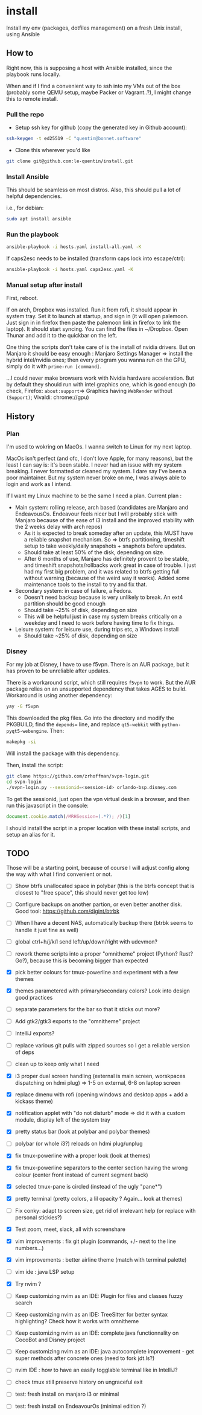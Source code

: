 # install
Install my env (packages, dotfiles management) on a fresh Unix install, using Ansible

## How to

Right now, this is supposing a host with Ansible installed, since the playbook runs locally.

When and if I find a convenient way to ssh into my VMs out of the box (probably some QEMU setup, maybe Packer or Vagrant..?), I might change this to remote install.

### Pull the repo

- Setup ssh key for github (copy the generated key in Github account): 
```sh
ssh-keygen -t ed25519 -C "quentin@bonnet.software"
```
- Clone this wherever you'd like
```sh
git clone git@github.com:le-quentin/install.git
```

### Install Ansible

This should be seamless on most distros. Also, this should pull a lot of helpful dependencies.

i.e., for debian:
```sh
sudo apt install ansible
```

### Run the playbook

```sh
ansible-playbook -i hosts.yaml install-all.yaml -K
```

If caps2esc needs to be installed (transform caps lock into escape/ctrl):

```sh
ansible-playbook -i hosts.yaml caps2esc.yaml -K
```

### Manual setup after install

First, reboot.

If on arch, Dropbox was installed. Run it from rofi, it should appear in system tray. Set it to launch at startup, and sign in (it will open palemoon. Just sign in in firefox then paste the palemoon link in firefox to link the laptop). It should start syncing. You can find the files in ~/Dropbox. Open Thunar and add it to the quickbar on the left.

One thing the scripts don't take care of is the install of nvidia drivers. But on Manjaro it should be easy enough : Manjaro Settings Manager => install the hybrid intel/nvidia ones; then every program you wanna run on the GPU, simply do it with `prime-run [command]`.

...I could never make browsers work with Nvidia hardware acceleration. But by default they should run with intel graphics one, which is good enough (to check, Firefox: `about:support`=> Graphics having `WebRender` without `(Support)`; Vivaldi: chrome://gpu)

## History 

### Plan

I'm used to wokring on MacOs. I wanna switch to Linux for my next laptop.

MacOs isn't perfect (and ofc, I don't love Apple, for many reasons), but the least I can say is: it's been stable. I never had an issue with my system breaking.
I never formatted or cleaned my system. I dare say I've been a poor maintainer. But my system never broke on me, I was always able to login and work as I intend. 

If I want my Linux machine to be the same I need a plan. Current plan :

* Main system: rolling release, arch based (candidates are Manjaro and EndeavousOs. Endeavour feels nicer but I will probably stick with Manjaro because of the ease of i3 install and the improved stability with the 2 weeks delay with arch repos)
    * As it is expected to break someday after an update, this MUST have a reliable snapshot mechanism. So => btrfs partitioning, timeshift setup to take weekly/daily snapshots + snaphots before updates. 
    * Should take at least 50% of the disk, depending on size.
    * After 6 months of use, Manjaro has definitely provent to be stable, and timeshift snapshots/rollbacks work great in case of trouble. I just had my first big problem, and it was related to btrfs getting full without warning (because of the weird way it works). Added some maintenance tools to the install to try and fix that.
* Secondary system: in case of failure, a Fedora. 
    * Doesn't need backup because is very unlikely to break. An ext4 partition should be good enough
    * Should take ~25% of disk, depending on size
    * This will be helpful just in case my system breaks critically on a weekday and I need to work before having time to fix things.
* Leisure system: for leisure use, during trips etc, a Windows install 
    * Should take ~25% of disk, depending on size

### Disney

For my job at Disney, I have to use f5vpn. There is an AUR package, but it has proven to be unreliable after updates.

There is a workaround script, which still requires `f5vpn` to work. But the AUR package relies on an unsupported dependency that takes AGES to build. Workaround is using another dependency:
```sh
yay -G f5vpn
```

This downloaded the pkg files. Go into the directory and modify the PKGBUILD, find the `depends=` line, and replace `qt5-webkit` with `python-pyqt5-webengine`. Then:
```sh
makepkg -si
```

Will install the package with this dependency. 

Then, install the script:
```sh
git clone https://github.com/zrhoffman/svpn-login.git
cd svpn-login
./svpn-login.py --sessionid=<session-id> orlando-bsp.disney.com
```

To get the sessionid, just open the vpn virtual desk in a browser, and then run this javascript in the console:
```javascript
document.cookie.match(/MRHSession=(.*?); /)[1]
```

I should install the script in a proper location with these install scripts, and setup an alias for it.


## TODO

Those will be a starting point, because of course I will adjust config along the way with what I find convenient or not.

- [ ] Show btrfs unallocated space in polybar (this is the btrfs concept that is closest to "free space", this should never get too low)
- [ ] Configure backups on another partion, or even better another disk. Good tool: https://github.com/digint/btrbk
- [ ] When I have a decent NAS, automatically backup there (btrbk seems to handle it just fine as well)
- [ ] global ctrl+h/j/k/l send left/up/down/right with udevmon? 
- [ ] rework theme scripts into a proper "omnitheme" project (Python? Rust? Go?), because this is becoming bigger than expected
- [x] pick better colours for tmux-powerline and experiment with a few themes
- [x] themes parametered with primary/secondary colors? Look into design good practices
- [ ] separate parameters for the bar so that it sticks out more? 
- [ ] Add gtk2/gtk3 exports to the "omnitheme" project
- [ ] IntelliJ exports? 
- [ ] replace various git pulls with zipped sources so I get a reliable version of deps
- [ ] clean up to keep only what I need 
- [x] i3 proper dual screen handling (external is main screen, worskpaces dispatching on hdmi plug) => 1-5 on external, 6-8 on laptop screen
- [x] replace dmenu with rofi (opening windows and desktop apps + add a kickass theme)
- [x] notification applet with "do not disturb" mode => did it with a custom module, display left of the system tray
- [x] pretty status bar (look at polybar and polybar themes)
- [ ] polybar (or whole i3?) reloads on hdmi plug/unplug
- [x] fix tmux-powerline with a proper look (look at themes)
- [x] fix tmux-powerline separators to the center section having the wrong colour (center front instead of current segment back)
- [x] selected tmux-pane is circled (instead of the ugly "pane\*")
- [x] pretty terminal (pretty colors, a lil opacity ? Again... look at themes)
- [ ] Fix conky: adapt to screen size, get rid of irrelevant help (or replace with personal stickies?)
- [x] Test zoom, meet, slack, all with screenshare
- [x] vim improvements : fix git plugin (commands, +/- next to the line numbers...)
- [x] vim improvements : better airline theme (match with terminal palette)
- [ ] vim ide : java LSP setup
- [x] Try nvim ?
- [ ] Keep customizing nvim as an IDE: Plugin for files and classes fuzzy search
- [ ] Keep customizing nvim as an IDE: TreeSitter for better syntax highlighting? Check how it works with omnitheme
- [ ] Keep customizing nvim as an IDE: complete java functionnality on CocoBot and Disney project
- [ ] Keep customizing nvim as an IDE: java autocomplete improvement - get super methods after concrete ones (need to fork jdt.ls?)
- [ ] nvim IDE : how to have an easily togglable terminal like in IntelliJ? 
- [ ] check tmux still preserve history on ungraceful exit
- [ ] test: fresh install on manjaro i3 or minimal 
- [ ] test: fresh install on EndeavourOs (minimal edition ?)

